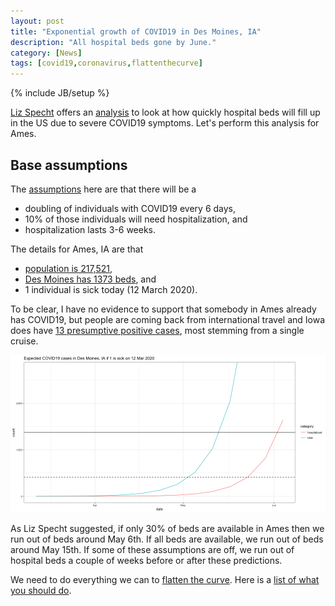 ```yaml
---
layout: post
title: "Exponential growth of COVID19 in Des Moines, IA"
description: "All hospital beds gone by June."
category: [News]
tags: [covid19,coronavirus,flattenthecurve]
---
```


{% include JB/setup %}

[Liz Specht](https://twitter.com/LizSpecht) offers an 
[analysis](https://www.statnews.com/2020/03/10/simple-math-alarming-answers-covid-19/) 
to look at how quickly hospital beds will fill up in the US due to severe 
COVID19 symptoms. Let's perform this analysis for Ames. 

## Base assumptions

The 
[assumptions](https://www.statnews.com/2020/03/10/simple-math-alarming-answers-covid-19/) here are that there will be a 

  - doubling of individuals with COVID19 every 6 days,
  - 10% of those individuals will need hospitalization, and
  - hospitalization lasts 3-6 weeks.
  
The details for Ames, IA are that 

  - [population is 217,521](https://en.wikipedia.org/wiki/Ames,_Iowa#2010_census), 
  - [Des Moines has 1373 beds](hhttps://www.ahd.com/states/hospital_IA.html), and 
  - 1 individual is sick today (12 March 2020).
  
To be clear, I have no evidence to support that somebody in Ames already has 
COVID19, but people are coming back from international travel 
and Iowa does have 
[13 presumptive positive cases](https://idph.iowa.gov/Emerging-Health-Issues/Novel-Coronavirus), 
most stemming from a single cruise.


  
![Exponential growth of COVID19 in cases and hospitalization in Des Moines, IA.](/../figs/2020-03-12-exponential-growth-of-covid19-in-des-moines/exponential-growth-Ames-1.png)

As Liz Specht suggested, 
if only 30% of beds are available in Ames then we run out of beds around 
May 6th. 
If all beds are available, we run out of beds around May 15th. 
If some of these assumptions are off, we run out of hospital beds a couple of 
weeks before or after these predictions.

We need to do everything we can to [flatten the curve](https://www.flattenthecurve.com/).
Here is a [list of what you should do](https://www.flattenthecurve.com/#Do).
